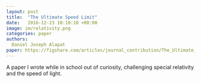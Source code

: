 ```yaml
---
layout: post
title:  "The Ultimate Speed Limit"
date:   2016-12-23 10:10:10 +00:00
image: im/relativity.png
categories: paper
authors: 
  Daniel Joseph Alapat
paper: https://figshare.com/articles/journal_contribution/The_Ultimate_Speed_Limit/4495955?file=7260905
---
```

A paper I wrote while in school out of curiosity, challenging special relativity and the speed of light.